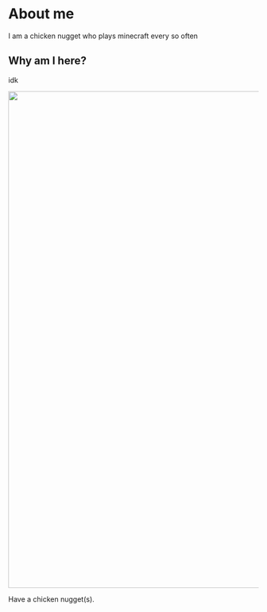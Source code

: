 <h1>
  About me
  </h1>
  <p>
  I am a chicken nugget who plays minecraft every so often
  </p>
  <h2>
  Why am I here?
  </h2>
  <p>
  idk
  </p>
  <img src="https://food.fnr.sndimg.com/content/dam/images/food/fullset/2013/9/12/1/FN_Picky-Eaters-Chicken-Nuggets_s4x3.jpg.rend.hgtvcom.406.305.suffix/1383770571120.jpeg" width="1000px" />
  
  <p>
Have a chicken nugget(s).
  </p>
